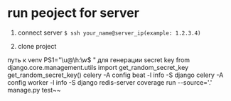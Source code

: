 # run peoject for server

1. connect server `$ ssh your_name@server_ip(example: 1.2.3.4)`

2. clone project






путь к venv 
PS1="\u@\h:\w$ "
для генерации secret key
from django.core.management.utils import get_random_secret_key
get_random_secret_key()
celery -A config beat -l info -S django
celery -A config worker -l info -S django
redis-server
coverage run --source='.' manage.py test~~